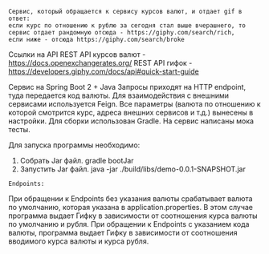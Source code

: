 ```
Сервис, который обращается к сервису курсов валют, и отдает gif в ответ:
если курс по отношению к рублю за сегодня стал выше вчерашнего, то сервис отдает рандомную отсюда - https://giphy.com/search/rich,
если ниже - отсюда https://giphy.com/search/broke 
```

Ссылки на API
REST API курсов валют - https://docs.openexchangerates.org/
REST API гифок - https://developers.giphy.com/docs/api#quick-start-guide

Сервис на Spring Boot 2 + Java
Запросы приходят на HTTP endpoint, туда передается код валюты.
Для взаимодействия с внешними сервисами используется Feign.
Все параметры (валюта по отношению к которой смотрится курс, адреса внешних сервисов и т.д.) вынесены в настройки. 
Для сборки использован Gradle. На сервис написаны мока тесты.

Для запуска программы необходимо:
1. Собрать Jar файл. gradle bootJar
2. Запустить Jar файл. java -jar ./build/libs/demo-0.0.1-SNAPSHOT.jar

```
Endpoints:
```

При обращении к Endpoints без указания валюты срабатывает валюта по умолчанию, которая указана в application.properties. В этом случае программа выдает Гифку в зависимости от соотношения курса валюты по умолчанию и рубля.
При обращении к Endpoints с указанием кода валюты, программа выдает Гифку в зависимости от соотношения вводимого курса валюты и курса рубля.
